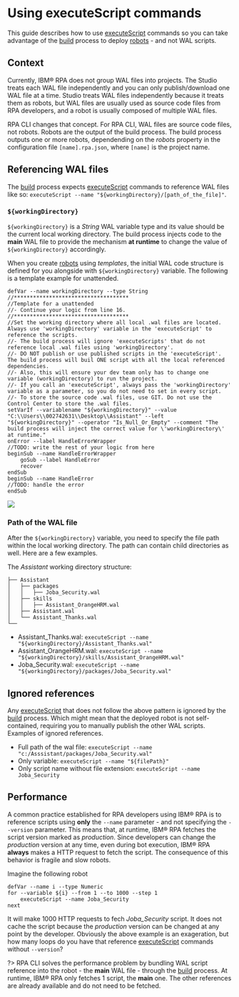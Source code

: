# Using executeScript commands
This guide describes how to use [executeScript](https://www.ibm.com/docs/en/rpa/23.0?topic=general-execute-script) commands so you can take advantage of the [build](reference.md#rpa-build) process to deploy [robots](guide/robot.md) - and not WAL scripts.

## Context
Currently, IBM® RPA does not group WAL files into projects. The Studio treats each WAL file independently and you can only publish/download one WAL file at a time. Studio treats WAL files independently because it treats them as robots, but WAL files are usually used as source code files from RPA developers, and a robot is usually composed of multiple WAL files.

RPA CLI changes that concept. For RPA CLI, WAL files are source code files, not robots. Robots are the output of the build process. The build process outputs one or more robots, dependending on the *robots* property in the configuration file `[name].rpa.json`, where `[name]` is the project name.

## Referencing WAL files
The [build](reference.md#rpa-build) process expects [executeScript](https://www.ibm.com/docs/en/rpa/23.0?topic=general-execute-script) commands to reference WAL files like so: `executeScript --name "${workingDirectory}/[path_of_the_file]"`.

### `${workingDirectory}`
 `${workingDirectory}` is a *String* WAL variable type and its value should be the current local working directory. The build process injects code to the **main** WAL file to provide the mechanism **at runtime** to change the value of `${workingDirectory}` accordingly.

When you create [robots](guide/robot.md) using *templates*, the initial WAL code structure is defined for you alongside with `${workingDirectory}` variable. The following is a template example for unattended.

```
defVar --name workingDirectory --type String
//************************************
//Template for a unattended
//- Continue your logic from line 16.
//************************************
//Set the working directory where all local .wal files are located. Always use 'workingDirectory' variable in the 'executeScript' to reference the scripts.
//- The build process will ignore 'executeScripts' that do not reference local .wal files using 'workingDirectory'.
//- DO NOT publish or use published scripts in the 'executeScript'. The build process will buil ONE script with all the local referenced dependencies.
//- Also, this will ensure your dev team only has to change one variable (workingDirectory) to run the project.
//- If you call an 'executeScript', always pass the 'workingDirectory' variable as a parameter, so you do not need to set in every script.
//- To store the source code .wal files, use GIT. Do not use the Control Center to store the .wal files.
setVarIf --variablename "${workingDirectory}" --value "C:\\Users\\002742631\\Desktop\\Assistant" --left "${workingDirectory}" --operator "Is_Null_Or_Empty" --comment "The build process will inject the correct value for \'workingDirectory\' at runtime."
onError --label HandleErrorWrapper
//TODO: write the rest of your logic from here
beginSub --name HandleErrorWrapper
	goSub --label HandleError
	recover
endSub
beginSub --name HandleError
//TODO: handle the error
endSub
```
<img src="_assets/template.png"/>

### Path of the WAL file
After the `${workingDirectory}` variable, you need to specify the file path within the local working directory. The path can contain child directories as well. Here are a few examples.

The *Assistant* working directory structure:
```
├── Assistant
│   ├── packages
│   │   ├── Joba_Security.wal
│   ├── skills
│   │   ├── Assistant_OrangeHRM.wal
│   ├── Assistant.wal
│   └── Assistant_Thanks.wal
└──
```
* Assistant_Thanks.wal: `executeScript --name "${workingDirectory}/Assistant_Thanks.wal"`
* Assistant_OrangeHRM.wal: `executeScript --name "${workingDirectory}/skills/Assistant_OrangeHRM.wal"`
* Joba_Security.wal: `executeScript --name "${workingDirectory}/packages/Joba_Security.wal"`

## Ignored references
Any [executeScript](https://www.ibm.com/docs/en/rpa/23.0?topic=general-execute-script) that does not follow the above pattern is ignored by the [build](reference.md#rpa-build) process. Which might mean that the deployed robot is not self-contained, requiring you to manually publish the other WAL scripts. Examples of ignored references.

* Full path of the wal file: `executeScript --name "c:/Asssistant/packages/Joba_Security.wal"`
* Only variable: `executeScript --name "${filePath}"`
* Only script name without file extension: `executeScript --name Joba_Security`

## Performance
A common practice established for RPA developers using IBM® RPA is to reference scripts using **only** the `--name` parameter - and not specifying the `--version` parameter. This means that, at runtime, IBM® RPA fetches the script version marked as *production*. Since developers can change the *production* version at any time, even during bot execution, IBM® RPA **always** makes a HTTP request to fetch the script. The consequence of this behavior is fragile and slow robots.

Imagine the following robot
```
defVar --name i --type Numeric
for --variable ${i} --from 1 --to 1000 --step 1
	executeScript --name Joba_Security
next
```

It will make 1000 HTTP requests to fech *Joba_Security* script. It does not cache the script because the *production* version can be changed at any point by the developer. Obviously the above example is an exageration, but how many loops do you have that reference [executeScript](https://www.ibm.com/docs/en/rpa/23.0?topic=general-execute-script) commands without `--version`?

?> RPA CLI solves the performance problem by bundling WAL script reference into the robot - the **main** WAL file - through the [build](reference.md#rpa-build) process. At runtime, IBM® RPA only fetches 1 script, the **main** one. The other references are already available and do not need to be fetched.